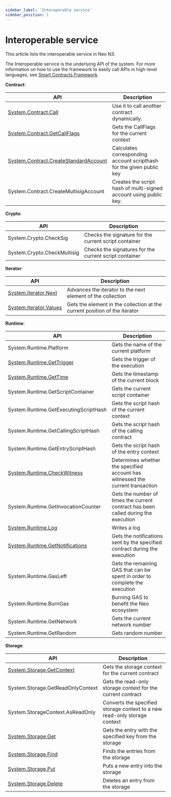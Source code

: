 ```yaml
---
sidebar_label: 'Interoperable service'
sidebar_position: 1
---
```

# Interoperable service

This article lists the interoperable service in Neo N3. 

The Interoperable service is the underlying API of the system. For more information on how to use the framework to easily call APIs in high-level languages, see [Smart Contracts Framework](framework/index.md).

**Contract**:

| API                                                          | Description                                                  |
| ------------------------------------------------------------ | ------------------------------------------------------------ |
| [System.Contract.Call](framework/services/Contract/Call.md)  | Use it to call another contract dynamically.                 |
| [System.Contract.GetCallFlags](framework/services/Contract/CallEx.md) | Gets the CallFlags for the current context                   |
| [System.Contract.CreateStandardAccount](framework/services/Contract/CreateStandardAccount.md) | Calculates corresponding account scripthash for the given public key |
| System.Contract.CreateMultisigAccount                        | Creates the script hash of multi-signed account using public key. |

**Crypto**:

| API                         | Description                                            |
| --------------------------- | ------------------------------------------------------ |
| System.Crypto.CheckSig      | Checks the signature for the current script container  |
| System.Crypto.CheckMultisig | Checks the signatures for the current script container |

**Iterator**:

| API                                                          | Description                                                  |
| ------------------------------------------------------------ | ------------------------------------------------------------ |
| [System.Iterator.Next](framework/services/Iterator/Next.md)  | Advances the iterator to the next element of the collection  |
| [System.Iterator.Values](framework/services/Iterator/Value.md) | Gets the element in the collection at the current position of the iterator |

**Runtime**:

| API                                                          | Description                                                  |
| ------------------------------------------------------------ | ------------------------------------------------------------ |
| System.Runtime.Platform                                      | Gets the name of the current platform                        |
| [System.Runtime.GetTrigger](framework/services/Runtime/Trigger.md) | Gets the trigger of the execution                            |
| [System.Runtime.GetTime](framework/services/Runtime/Time.md) | Gets the timestamp of the current block                      |
| System.Runtime.GetScriptContainer                            | Gets the current script container                            |
| System.Runtime.GetExecutingScriptHash                        | Gets the script hash of the current context                  |
| System.Runtime.GetCallingScriptHash                          | Gets the script hash of the calling contract                 |
| System.Runtime.GetEntryScriptHash                            | Gets the script hash of the entry context                    |
| [System.Runtime.CheckWitness](framework/services/Runtime/CheckWitness.md) | Determines whether the specified account has witnessed the current transaction |
| System.Runtime.GetInvocationCounter                          | Gets the number of times the current contract has been called during the execution |
| [System.Runtime.Log](framework/services/Runtime/Log.md)      | Writes a log                                                 |
| [System.Runtime.GetNotifications](framework/services/Runtime/GetNotifications.md) | Gets the notifications sent by the specified contract during the execution |
| System.Runtime.GasLeft                                       | Gets the remaining GAS that can be spent in order to complete the execution |
| System.Runtime.BurnGas                                       | Burning GAS to benefit the Neo ecosystem                     |
| System.Runtime.GetNetwork                                    | Gets the current network number                              |
| System.Runtime.GetRandom                                     | Gets random number                                           |

**Storage**:

| API                                                          | Description                                                  |
| ------------------------------------------------------------ | ------------------------------------------------------------ |
| [System.Storage.GetContext](framework/services/Storage/CurrentContext.md) | Gets the storage context for the current contract            |
| System.Storage.GetReadOnlyContext                            | Gets the read-only storage context for the current contract  |
| System.StorageContext.AsReadOnly                             | Converts the specified storage context to a new read-only storage context |
| [System.Storage.Get](framework/services/Storage/Get.md)      | Gets the entry with the specified key from the storage       |
| [System.Storage.Find](framework/services/Storage/Find.md)    | Finds the entries from the storage                           |
| [System.Storage.Put](framework/services/Storage/Put.md)      | Puts a new entry into the storage                            |
| [System.Storage.Delete](framework/services/Storage/Delete.md) | Deletes an entry from the storage                            |

